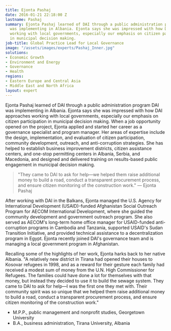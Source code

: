 ```yaml
---
title: Ejonta Pashaj
date: 2016-01-21 22:18:00 Z
lastname: Pashaj
summary: Ejonta Pashaj learned of DAI through a public administration program DAI
  was implementing in Albania. Ejonta says she was impressed with how DAI approaches
  working with local governments, especially our emphasis on citizen participation
  in municipal decision making.
job-title: Global Practice Lead for Local Governance
image: "/assets/images/experts/Pashaj_Inner.jpg"
solutions:
- Economic Growth
- Environment and Energy
- Governance
- Health
regions:
- Eastern Europe and Central Asia
- Middle East and North Africa
layout: expert
---
```


Ejonta Pashaj learned of DAI through a public administration program DAI was implementing in Albania. Ejonta says she was impressed with how DAI approaches working with local governments, especially our emphasis on citizen participation in municipal decision making. When a job opportunity opened on the project, Ejonta applied and started her career as a governance specialist and program manager. Her areas of expertise include the design, implementation, and evaluation of citizen participation, community development, outreach, and anti-corruption strategies. She has helped to establish business improvement districts, citizen assistance centers, and one-stop permitting centers in Albania, Serbia, and Macedonia, and designed and delivered training on results-based public engagement in municipal decision making.

> "They came to DAI to ask for help—we helped them raise additional money to build a road, conduct a transparent procurement process, and ensure citizen monitoring of the construction work." — Ejonta Pashaj

After working with DAI in the Balkans, Ejonta managed the U.S. Agency for International Development (USAID)-funded Afghanistan Social Outreach Program for AECOM International Development, where she guided the community development and government outreach program. She also served as AECOM's long-term home office manager for USAID-funded anti-corruption programs in Cambodia and Tanzania, supported USAID's Sudan Transition Initiative, and provided technical assistance to a decentralization program in Egypt. Ejonta recently joined DAI's governance team and is managing a local government program in Afghanistan.

Recalling some of the highlights of her work, Ejonta harks back to her native Albania. "A relatively new district in Tirana had opened their houses to Kosovar refugees in 1998, and as a reward for their gesture each family had received a modest sum of money from the U.N. High Commissioner for Refugees. The families could have done a lot for themselves with that money, but instead they decided to use it to build the sewage system. They came to DAI to ask for help—I was the first one they met with. Their community spirit was so unique that we helped them raise additional money to build a road, conduct a transparent procurement process, and ensure citizen monitoring of the construction work."

* M.P.P., public management and nonprofit studies, Georgetown University
* B.A., business administration, Tirana University, Albania
